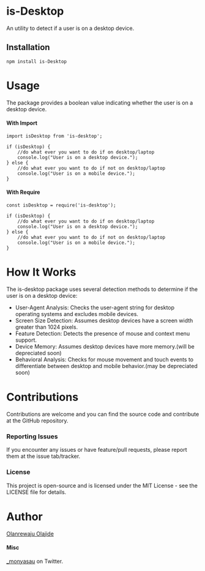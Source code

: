 # is-Desktop

An utility to detect if a user is on a desktop device.

## Installation


```
npm install is-Desktop
```

# Usage
The package provides a boolean value indicating whether the user is on a desktop device.
#### With Import
```
import isDesktop from 'is-desktop';

if (isDesktop) {
    //do what ever you want to do if on desktop/laptop
    console.log("User is on a desktop device.");
} else {
    //do what ever you want to do if not on desktop/laptop
    console.log("User is on a mobile device.");
}
```
#### With Require
```
const isDesktop = require('is-desktop');

if (isDesktop) {
    //do what ever you want to do if on desktop/laptop
    console.log("User is on a desktop device.");
} else {
    //do what ever you want to do if not on desktop/laptop
    console.log("User is on a mobile device.");
}
```

# How It Works
The is-desktop package uses several detection methods to determine if the user is on a desktop device:

* User-Agent Analysis: Checks the user-agent string for desktop operating systems and excludes mobile devices.
* Screen Size Detection: Assumes desktop devices have a screen width greater than 1024 pixels.
* Feature Detection: Detects the presence of mouse and context menu support.
* Device Memory: Assumes desktop devices have more memory.(will be depreciated soon)
* Behavioral Analysis: Checks for mouse movement and touch events to differentiate between desktop and mobile behavior.(may be depreciated soon)

# Contributions
 Contributions are welcome and you can find the source code and contribute at the GitHub repository.

### Reporting Issues
If you encounter any issues or have feature/pull requests, please report them at the issue tab/tracker.

### License
This project is open-source and is licensed under the MIT License - see the LICENSE file for details.

# Author
<a href="https://monyasau.netlify.app">Olanrewaju Olajide</a>

#### Misc
<a href="https://x.com/_monyasau">_monyasau</a> on Twitter.